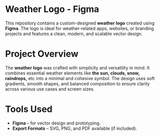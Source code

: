 # Weather Logo - Figma
This repository contains a custom-designed <b>weather logo</b> created using <b>Figma</b>. The logo is ideal for weather-related apps, websites, or branding projects and features a clean, modern, and scalable vector design.


# Project Overview
The <b>weather logo</b> was crafted with simplicity and versatility in mind. It combines essential weather elements like <b>the sun, clouds, snow, raindrops,</b> etc into a minimal and cohesive symbol. The design uses soft gradients, smooth shapes, and balanced composition to ensure clarity across various use cases and screen sizes.


# Tools Used
- <b>Figma</b> – for vector design and prototyping.
- <b>Export Formats</b> – SVG, PNG, and PDF available (if included).
